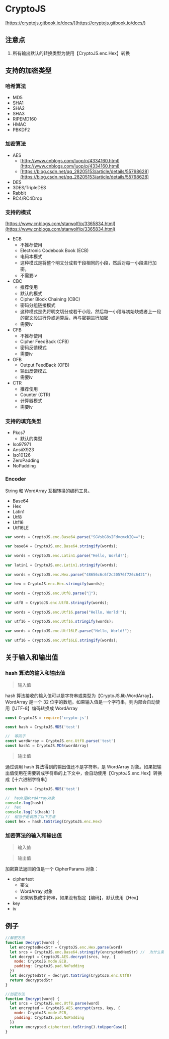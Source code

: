 # CryptoJS

[https://cryptojs.gitbook.io/docs/](https://cryptojs.gitbook.io/docs/)

## 注意点

1. 所有输出默认的转换类型为使用【CryptoJS.enc.Hex】转换

## 支持的加密类型

### 哈希算法

- MD5
- SHA1
- SHA2
- SHA3
- RIPEMD160
- HMAC
- PBKDF2

### 加密算法

- AES
  - [http://www.cnblogs.com/luop/p/4334160.html](http://www.cnblogs.com/luop/p/4334160.html)
  - [https://blog.csdn.net/qq_28205153/article/details/55798628](https://blog.csdn.net/qq_28205153/article/details/55798628)
- DES
- 3DES/TripleDES
- Rabbit
- RC4/RC4Drop

### 支持的模式

[https://www.cnblogs.com/starwolf/p/3365834.html](https://www.cnblogs.com/starwolf/p/3365834.html)

- ECB
  - 不推荐使用
  - Electronic Codebook Book (ECB)
  - 电码本模式
  - 这种模式是将整个明文分成若干段相同的小段，然后对每一小段进行加密。
  - 不需要iv
- CBC
  - 推荐使用
  - 默认的模式
  - Cipher Block Chaining (CBC)
  - 密码分组链接模式
  - 这种模式是先将明文切分成若干小段，然后每一小段与初始块或者上一段的密文段进行异或运算后，再与密钥进行加密
  - 需要iv
- CFB
  - 不推荐使用
  - Cipher FeedBack (CFB)
  - 密码反馈模式
  - 需要iv
- OFB
  - Output FeedBack (OFB)
  - 输出反馈模式
  - 需要iv
- CTR
  - 推荐使用
  - Counter (CTR)
  - 计算器模式
  - 需要iv

### 支持的填充类型

- Pkcs7
  - 默认的类型
- Iso97971
- AnsiiX923
- Iso10126
- ZeroPadding
- NoPadding

### Encoder

String 和 WordArray 互相转换的编码工具。

- Base64
- Hex
- Latin1
- Utf8
- Utf16
- Utf16LE

```javascript
var words = CryptoJS.enc.Base64.parse("SGVsbG8sIFdvcmxkIQ==");
​
var base64 = CryptoJS.enc.Base64.stringify(words);
​
var words = CryptoJS.enc.Latin1.parse("Hello, World!");
​
var latin1 = CryptoJS.enc.Latin1.stringify(words);
​
var words = CryptoJS.enc.Hex.parse("48656c6c6f2c20576f726c6421");
​
var hex = CryptoJS.enc.Hex.stringify(words);
​
var words = CryptoJS.enc.Utf8.parse("𔭢");
​
var utf8 = CryptoJS.enc.Utf8.stringify(words);
​
var words = CryptoJS.enc.Utf16.parse("Hello, World!");
​
var utf16 = CryptoJS.enc.Utf16.stringify(words);
​
var words = CryptoJS.enc.Utf16LE.parse("Hello, World!");
​
var utf16 = CryptoJS.enc.Utf16LE.stringify(words);
```

## 关于输入和输出值

### hash 算法的输入和输出值

> 输入值

hash 算法接收的输入值可以是字符串或类型为【CryptoJS.lib.WordArray】，WordArray 是一个 32 位字的数组。如果输入值是一个字符串，则内部会自动使用【UTF-8】编码转换成 WordArray

```javascript
const CryptoJS = require('crypto-js')

const hash = CryptoJS.MD5('test')

//  等同于
const wordArray = CryptoJS.enc.Utf8.parse('test')
const hash1 = CryptoJS.MD5(wordArray)
```

> 输出值

通过调用 hash 算法得到的输出值还不是字符串，是 WordArray 对象。如果把输出值使用在需要转成字符串的上下文中，会自动使用【CryptoJS.enc.Hex】转换成【十六进制字符串】

```javascript
const hash = CryptoJS.MD5('test')

//  hash是WordArray对象
console.log(hash)
//  hex
console.log(`${hash}`)
//  相当于是调用了以下方法
const hex = hash.toString(CryptoJS.enc.Hex)
```

### 加密算法的输入和输出值

> 输入值

> 输出值

加密算法返回的值是一个 CipherParams 对象：

- ciphertext
  - 密文
  - WordArray 对象
  - 如果转换成字符串，如果没有指定【编码】，默认使用【Hex】
- key
- iv

## 例子

```javascript
//解密方法
function Decrypt(word) {
  let encryptedHexStr = CryptoJS.enc.Hex.parse(word)
  let srcs = CryptoJS.enc.Base64.stringify(encryptedHexStr) //  为什么需要加这行
  let decrypt = CryptoJS.AES.decrypt(srcs, key, {
    mode: CryptoJS.mode.ECB,
    padding: CryptoJS.pad.NoPadding
  })
  let decryptedStr = decrypt.toString(CryptoJS.enc.Utf8)
  return decryptedStr
}

//加密方法
function Encrypt(word) {
  let srcs = CryptoJS.enc.Utf8.parse(word)
  let encrypted = CryptoJS.AES.encrypt(srcs, key, {
    mode: CryptoJS.mode.ECB,
    padding: CryptoJS.pad.NoPadding
  })
  return encrypted.ciphertext.toString().toUpperCase()
}
```
